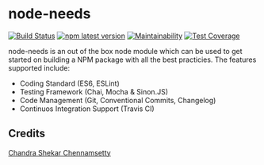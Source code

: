# node-needs
[![Build Status](https://travis-ci.org/chandu1310/node-needs.svg?branch=master)](https://travis-ci.org/chandu1310/node-needs)
[![npm latest version](https://img.shields.io/npm/v/node-needs/latest.svg)](https://www.npmjs.com/package/node-needs)
[![Maintainability](https://api.codeclimate.com/v1/badges/8efb6413bf142bb1f68f/maintainability)](https://codeclimate.com/github/chandu1310/node-needs/maintainability)
[![Test Coverage](https://api.codeclimate.com/v1/badges/8efb6413bf142bb1f68f/test_coverage)](https://codeclimate.com/github/chandu1310/node-needs/test_coverage)

node-needs is an out of the box node module which can be used to get started on building a NPM package with all the
best practicies. The features supported include:
- Coding Standard (ES6, ESLint)
- Testing Framework (Chai, Mocha & Sinon.JS)
- Code Management (Git, Conventional Commits, Changelog)
- Continuos Integration Support (Travis CI)


## Credits
[Chandra Shekar Chennamsetty](https://github.com/chandu1310)
